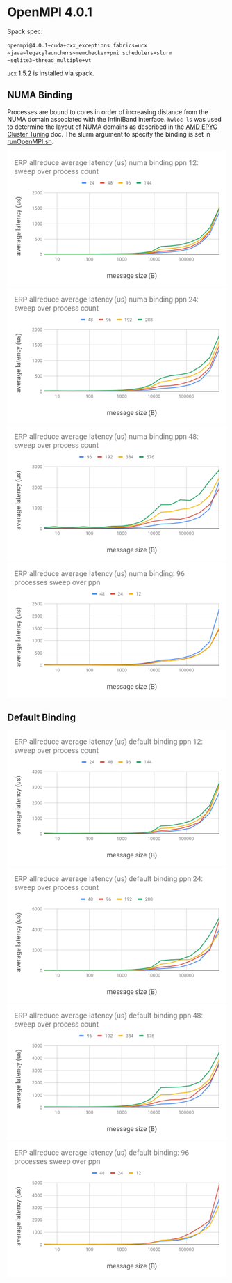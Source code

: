 # OpenMPI 4.0.1 #

Spack spec:

`openmpi@4.0.1~cuda+cxx_exceptions fabrics=ucx ~java~legacylaunchers~memchecker+pmi schedulers=slurm ~sqlite3~thread_multiple+vt`

`ucx` 1.5.2 is installed via spack.

## NUMA Binding ##

Processes are bound to cores in order of increasing distance from the NUMA
domain associated with the InfiniBand interface.  `hwloc-ls` was used to determine the layout of NUMA domains as described in the [AMD EPYC Cluster Tuning](http://developer.amd.com/wp-content/resources/56420.pdf) doc.  The slurm argument to specify the binding is set in [runOpenMPI.sh](https://github.com/SCOREC/erpClusterTesting/blob/b60a9073530502a9a8e44dda478b177c4a3fbf12/mpiAllReduce/runOpenMPI.sh#L10-L19).


![numappn12](https://github.com/SCOREC/erpClusterTesting/blob/master/mpiAllReduce/numaBinding/numa_ppn12procSweep.png?raw=true)
![numappn24](https://github.com/SCOREC/erpClusterTesting/blob/master/mpiAllReduce/numaBinding/numa_ppn24procSweep.png?raw=true)
![numappn48](https://github.com/SCOREC/erpClusterTesting/blob/master/mpiAllReduce/numaBinding/numa_ppn48procSweep.png?raw=true)
![numap96](https://github.com/SCOREC/erpClusterTesting/blob/master/mpiAllReduce/numaBinding/numa_p96ppnSweep.png?raw=true)

## Default Binding ##

![defaultppn12](https://github.com/SCOREC/erpClusterTesting/blob/master/mpiAllReduce/defaultBinding/default_ppn12procSweep.png?raw=true)
![defaultppn24](https://github.com/SCOREC/erpClusterTesting/blob/master/mpiAllReduce/defaultBinding/default_ppn24procSweep.png?raw=true)
![defaultppn48](https://github.com/SCOREC/erpClusterTesting/blob/master/mpiAllReduce/defaultBinding/default_ppn48procSweep.png?raw=true)
![defaultp96](https://github.com/SCOREC/erpClusterTesting/blob/master/mpiAllReduce/defaultBinding/default_p96ppnSweep.png?raw=true)
